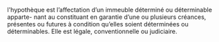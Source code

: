 l'hypothèque est l’affectation d’un immeuble déterminé ou déterminable apparte-
nant au constituant en garantie d’une ou plusieurs créances, présentes ou futures à condition
qu’elles soient déterminées ou déterminables.
Elle est légale, conventionnelle ou judiciaire.